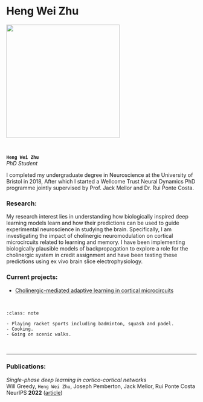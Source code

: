 # Heng Wei Zhu

<img src="../../img/members/heng.jpg" width="300">

&nbsp;

**`Heng Wei Zhu`**  
_PhD Student_  
[<i class="fa-brands fa-twitter fa-lg" style="color:#2a67cf"></i>](https://twitter.com/HengWZhu)
[<i class="fa-brands fa-linkedin-in fa-lg" style="color:#5a97d8"></i>](https://www.linkedin.com/in/heng-wei-zhu-167a11176/)
[<i class="fa-solid fa-building-columns" style="color: #d74242;"></i>](https://neuralml.github.io/people/RPC_heng_wei_zhu/index.html)
[<i class="fa-solid fa-envelope"></i>](mailto:hz15605@my.bristol.ac.uk)
<!--[<i class="fa-brands fa-researchgate" style="color: #57dba8;"></i>](https://www.researchgate.com)
[<i class="fa-brands fa-orcid" style="color: #6eee5d;"></i>](https://www.orcid.org)
[<i class="fa-brands fa-github" style="color: #696969;"></i>](https://www.github.com)-->


I completed my undergraduate degree in Neuroscience at the University of Bristol in 2018,
After which I started a Wellcome Trust Neural Dynamics PhD programme jointly supervised by Prof. Jack Mellor and Dr. Rui Ponte Costa. 

### Research:

My research interest lies in understanding how biologically inspired deep learning models learn and how their predictions can be used to guide experimental neuroscience 
in studying the brain. Specifically, I am investigating the impact of cholinergic neuromodulation on cortical microcircuits related to learning and memory. 
I have been implementing biologically plausible models of 
backpropagation to explore a role for the cholinergic system in credit assignment and have been testing these predictions using ex vivo brain slice electrophysiology.  


### Current projects:

- [Cholinergic-mediated adaptive learning in cortical microcircuits](../../projects/adaptive-learning)


&nbsp;


```{admonition} Outside of the lab
:class: note

- Playing racket sports including badminton, squash and padel. 
- Cooking. 
- Going on scenic walks. 

``` 


&nbsp;

---


### Publications:

_Single-phase deep learning in cortico-cortical networks_<br>
Will Greedy, `Heng Wei Zhu`, Joseph Pemberton, Jack Mellor, Rui Ponte Costa <br>
NeurIPS **2022** ([article](https://proceedings.neurips.cc/paper_files/paper/2022/hash/99088dffd5eab0babebcda4bc58bbcea-Abstract-Conference.html))